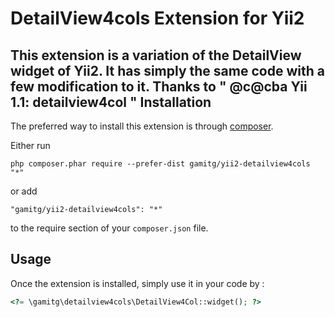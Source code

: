 DetailView4cols Extension for Yii2
==================================
This extension is a variation of the DetailView widget of Yii2. It has simply the same code with a few modification to it.
Thanks to " @c@cba Yii 1.1: detailview4col "
Installation
------------

The preferred way to install this extension is through [composer](http://getcomposer.org/download/).

Either run

```
php composer.phar require --prefer-dist gamitg/yii2-detailview4cols "*"
```

or add

```
"gamitg/yii2-detailview4cols": "*"
```

to the require section of your `composer.json` file.


Usage
-----

Once the extension is installed, simply use it in your code by  :

```php
<?= \gamitg\detailview4cols\DetailView4Col::widget(); ?>
```
